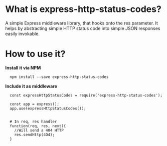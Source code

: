 # What is express-http-status-codes?
A simple Express middleware library, that hooks onto the res parameter.
It helps by abstracting simple HTTP status code into simple JSON responses easily invokable.

# How to use it?

**Install it via NPM**
```
  npm install --save express-http-status-codes
```

**Include it as middleware**
```
  const expressHttpStatusCodes = require('express-http-status-codes');

  const app = express();
  app.use(expressHttpStatusCodes());


  # In req, res handler
  function(req, res, next){
    //Will send a 404 HTTP 
    res.sendHttp(4O4);
  }
```


